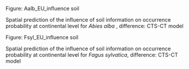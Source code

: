 Figure: Aalb_EU_influence soil

Spatial prediction of the influence of soil information on occurrence probability at continental level for *Abies alba* , difference: CTS-CT model  

Figure: Fsyl_EU_influence soil

Spatial prediction of the influence of soil information on occurrence probability at continental level for *Fagus sylvatica*, difference: CTS-CT model  

